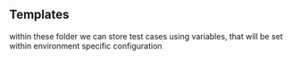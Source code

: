 ## Templates

within these folder we can store test cases using variables, that will be set within environment specific configuration
